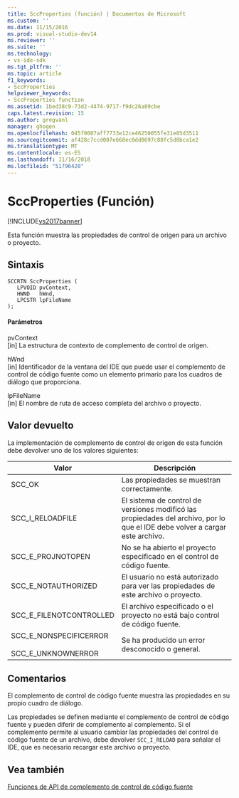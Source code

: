 ```yaml
---
title: SccProperties (función) | Documentos de Microsoft
ms.custom: ''
ms.date: 11/15/2016
ms.prod: visual-studio-dev14
ms.reviewer: ''
ms.suite: ''
ms.technology:
- vs-ide-sdk
ms.tgt_pltfrm: ''
ms.topic: article
f1_keywords:
- SccProperties
helpviewer_keywords:
- SccProperties function
ms.assetid: 1bed38c9-73d2-4474-9717-f9dc26a89cbe
caps.latest.revision: 15
ms.author: gregvanl
manager: ghogen
ms.openlocfilehash: 045f0007aff7733e12ce46250055fe31e85d3511
ms.sourcegitcommit: af428c7ccd007e668ec0dd8697c88fc5d8bca1e2
ms.translationtype: MT
ms.contentlocale: es-ES
ms.lasthandoff: 11/16/2018
ms.locfileid: "51796420"
---
```

# <a name="sccproperties-function"></a>SccProperties (Función)
[!INCLUDE[vs2017banner](../includes/vs2017banner.md)]

Esta función muestra las propiedades de control de origen para un archivo o proyecto.  
  
## <a name="syntax"></a>Sintaxis  
  
```cpp#  
SCCRTN SccProperties (  
   LPVOID pvContext,  
   HWND   hWnd,  
   LPCSTR lpFileName  
);  
```  
  
#### <a name="parameters"></a>Parámetros  
 pvContext  
 [in] La estructura de contexto de complemento de control de origen.  
  
 hWnd  
 [in] Identificador de la ventana del IDE que puede usar el complemento de control de código fuente como un elemento primario para los cuadros de diálogo que proporciona.  
  
 lpFileName  
 [in] El nombre de ruta de acceso completa del archivo o proyecto.  
  
## <a name="return-value"></a>Valor devuelto  
 La implementación de complemento de control de origen de esta función debe devolver uno de los valores siguientes:  
  
|Valor|Descripción|  
|-----------|-----------------|  
|SCC_OK|Las propiedades se muestran correctamente.|  
|SCC_I_RELOADFILE|El sistema de control de versiones modificó las propiedades del archivo, por lo que el IDE debe volver a cargar este archivo.|  
|SCC_E_PROJNOTOPEN|No se ha abierto el proyecto especificado en el control de código fuente.|  
|SCC_E_NOTAUTHORIZED|El usuario no está autorizado para ver las propiedades de este archivo o proyecto.|  
|SCC_E_FILENOTCONTROLLED|El archivo especificado o el proyecto no está bajo control de código fuente.|  
|SCC_E_NONSPECIFICERROR<br /><br /> SCC_E_UNKNOWNERROR|Se ha producido un error desconocido o general.|  
  
## <a name="remarks"></a>Comentarios  
 El complemento de control de código fuente muestra las propiedades en su propio cuadro de diálogo.  
  
 Las propiedades se definen mediante el complemento de control de código fuente y pueden diferir de complemento al complemento. Si el complemento permite al usuario cambiar las propiedades del control de código fuente de un archivo, debe devolver `SCC_I_RELOAD` para señalar el IDE, que es necesario recargar este archivo o proyecto.  
  
## <a name="see-also"></a>Vea también  
 [Funciones de API de complemento de control de código fuente](../extensibility/source-control-plug-in-api-functions.md)

